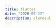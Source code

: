 ```yaml
---
title: flutter
date: "2020-07-12"
description: clerosul 
---
```

<!--stackedit_data:
eyJoaXN0b3J5IjpbLTE3ODMxMjEyNTksLTIwODg3NDY2MTIsMT
YzMzY1MTc5OV19
-->